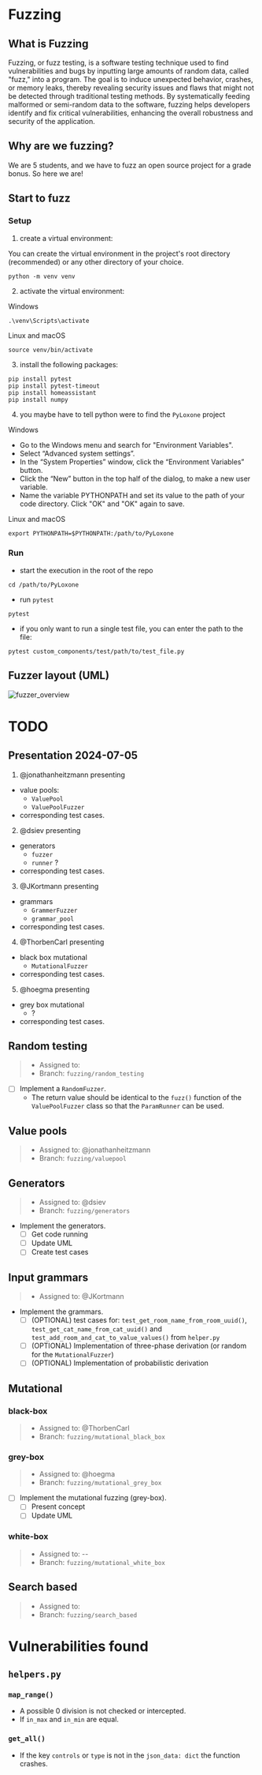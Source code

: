 # Fuzzing
## What is Fuzzing
Fuzzing, or fuzz testing, is a software testing technique used to find vulnerabilities and bugs by inputting large amounts of random data, called "fuzz," into a program. 
The goal is to induce unexpected behavior, crashes, or memory leaks, thereby revealing security issues and flaws that might not be detected through traditional testing methods. 
By systematically feeding malformed or semi-random data to the software, fuzzing helps developers identify and fix critical vulnerabilities, enhancing the overall robustness and security of the application.

## Why are we fuzzing?
We are 5 students, and we have to fuzz an open source project for a grade bonus. 
So here we are!

## Start to fuzz
### Setup
1. create a virtual environment:

You can create the virtual environment in the project's root directory (recommended) or any other directory of your choice.
```shell
python -m venv venv
```
2. activate the virtual environment:

Windows
```shell
.\venv\Scripts\activate
```

Linux and macOS
```shell
source venv/bin/activate
```

3.  install the following packages:
```shell
pip install pytest
pip install pytest-timeout
pip install homeassistant
pip install numpy
```
4. you maybe have to tell python were to find the `PyLoxone` project 

Windows
- Go to the Windows menu and search for "Environment Variables".
- Select “Advanced system settings”.
- In the “System Properties” window, click the “Environment Variables” button.
- Click the “New” button in the top half of the dialog, to make a new user variable.
- Name the variable PYTHONPATH and set its value to the path of your code directory. Click "OK" and "OK" again to save.

Linux and macOS
```shell
export PYTHONPATH=$PYTHONPATH:/path/to/PyLoxone
```
### Run
- start the execution in the root of the repo
```shell
cd /path/to/PyLoxone
```
- run `pytest`
```shell
pytest
```
- if you only want to run a single test file, you can enter the path to the file:
```shell
pytest custom_components/test/path/to/test_file.py
```

## Fuzzer layout (UML)
![fuzzer_overview](fuzzer_overview.svg)

# TODO
## Presentation 2024-07-05
1. @jonathanheitzmann presenting
  - value pools: 
    - `ValuePool` 
    - `ValuePoolFuzzer` 
  - corresponding test cases.
2. @dsiev presenting
  - generators 
    - `fuzzer` 
    - `runner` ?
  - corresponding test cases.
3. @JKortmann presenting
  - grammars 
    - `GrammerFuzzer`
    - `grammar_pool`
  - corresponding test cases.
4. @ThorbenCarl presenting
  - black box mutational 
    - `MutationalFuzzer`
  - corresponding test cases.
5. @hoegma presenting
  - grey box mutational 
    - ?
  - corresponding test cases.

## Random testing 
> - Assigned to:
> - Branch: `fuzzing/random_testing`
- [ ] Implement a `RandomFuzzer`.
  - The return value should be identical to the `fuzz()` function of the `ValuePoolFuzzer` class so that the `ParamRunner` can be used.

## Value pools 
> - Assigned to: @jonathanheitzmann
> - Branch: `fuzzing/valuepool`

## Generators
> - Assigned to: @dsiev
> - Branch: `fuzzing/generators`
- Implement the generators.
  - [ ] Get code running
  - [ ] Update UML
  - [ ] Create test cases

## Input grammars
> - Assigned to: @JKortmann
- Implement the grammars.
  - [ ] (OPTIONAL) test cases for: `test_get_room_name_from_room_uuid()`, `test_get_cat_name_from_cat_uuid()` and `test_add_room_and_cat_to_value_values()` from `helper.py`
  - [ ] (OPTIONAL) Implementation of three-phase derivation (or random for the `MutationalFuzzer`)
  - [ ] (OPTIONAL) Implementation of probabilistic derivation

## Mutational 
### black-box
> - Assigned to: @ThorbenCarl
> - Branch: `fuzzing/mutational_black_box`

### grey-box
> - Assigned to: @hoegma
> - Branch: `fuzzing/mutational_grey_box`
- [ ] Implement the mutational fuzzing (grey-box).
  - [ ] Present concept
  - [ ] Update UML

### white-box
> - Assigned to: --
> - Branch: `fuzzing/mutational_white_box`

## Search based
> - Assigned to:
> - Branch: `fuzzing/search_based`

# Vulnerabilities found
## `helpers.py`
### `map_range()`
- A possible 0 division is not checked or intercepted.
- If `in_max` and `in_min` are equal.

### `get_all()`
- If the key `controls` or `type` is not in the `json_data: dict` the function crashes.